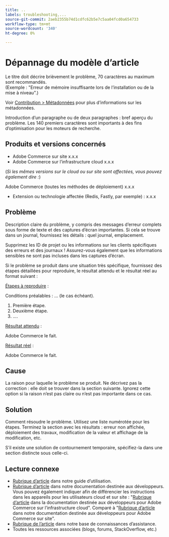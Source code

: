 ```yaml
---
title: ..
labels: troubleshooting,...
source-git-commit: 2aeb2355b74d1cdfc62b5e7c5aa04fcd0a654733
workflow-type: tm+mt
source-wordcount: '340'
ht-degree: 0%

---
```



# Dépannage du modèle d’article

Le titre doit décrire brièvement le problème, 70 caractères au maximum sont recommandés.<br/>
(Exemple : &quot;Erreur de mémoire insuffisante lors de l’installation ou de la mise à niveau&quot;.)

Voir [Contribution > Métadonnées](../../CONTRIBUTING.md#metadata) pour plus d’informations sur les métadonnées.

Introduction d’un paragraphe ou de deux paragraphes : bref aperçu du problème. Les 140 premiers caractères sont importants à des fins d’optimisation pour les moteurs de recherche.

## Produits et versions concernés

* Adobe Commerce sur site x.x.x
* Adobe Commerce sur l’infrastructure cloud x.x.x

(*Si les mêmes versions sur le cloud ou sur site sont affectées, vous pouvez également dire :*)

Adobe Commerce (toutes les méthodes de déploiement) x.x.x

* Extension ou technologie affectée (Redis, Fastly, par exemple) : x.x.x

## Problème

Description claire du problème, y compris des messages d’erreur complets sous forme de texte et des captures d’écran importantes.
Si cela se trouve dans un journal, fournissez les détails : quel journal, emplacement.

Supprimez les ID de projet ou les informations sur les clients spécifiques des erreurs et des journaux ! Assurez-vous également que les informations sensibles ne sont pas incluses dans les captures d’écran.

Si le problème se produit dans une situation très spécifique, fournissez des étapes détaillées pour reproduire, le résultat attendu et le résultat réel au format suivant :

<u>Étapes à reproduire</u> :

Conditions préalables : ... (le cas échéant).

1. Première étape.
1. Deuxième étape.
1. ....

<u>Résultat attendu</u> :

Adobe Commerce le fait.

<u>Résultat réel</u> :

Adobe Commerce le fait.

## Cause

La raison pour laquelle le problème se produit. Ne décrivez pas la correction : elle doit se trouver dans la section suivante. Ignorez cette option si la raison n’est pas claire ou n’est pas importante dans ce cas.

## Solution

Comment résoudre le problème. Utilisez une liste numérotée pour les étapes.
Terminez la section avec les résultats : erreur non affichée, déploiement des travaux, modification de la valeur et affichage de la modification, etc.

S’il existe une solution de contournement temporaire, spécifiez-la dans une section distincte sous celle-ci.

## Lecture connexe

* [Rubrique d’article](https://experienceleague.adobe.com/fr/docs/commerce-admin/user-guides/home) dans notre guide d’utilisation.
* [Rubrique d’article](https://developer.adobe.com/commerce/docs/) dans notre documentation destinée aux développeurs. Vous pouvez également indiquer afin de différencier les instructions dans les appareils pour les utilisateurs cloud et sur site : &quot;[Rubrique d’article](https://developer.adobe.com/commerce/docs/) dans la documentation destinée aux développeurs pour Adobe Commerce sur l’infrastructure cloud&quot;. Comparé à &quot;[Rubrique d’article](https://developer.adobe.com/commerce/docs/) dans notre documentation destinée aux développeurs pour Adobe Commerce sur site&quot;.
* [Rubrique de l’article](https://support.magento.com/hc/en-us) dans notre base de connaissances d’assistance.
* Toutes les ressources associées (blogs, forums, StackOverflow, etc.)
